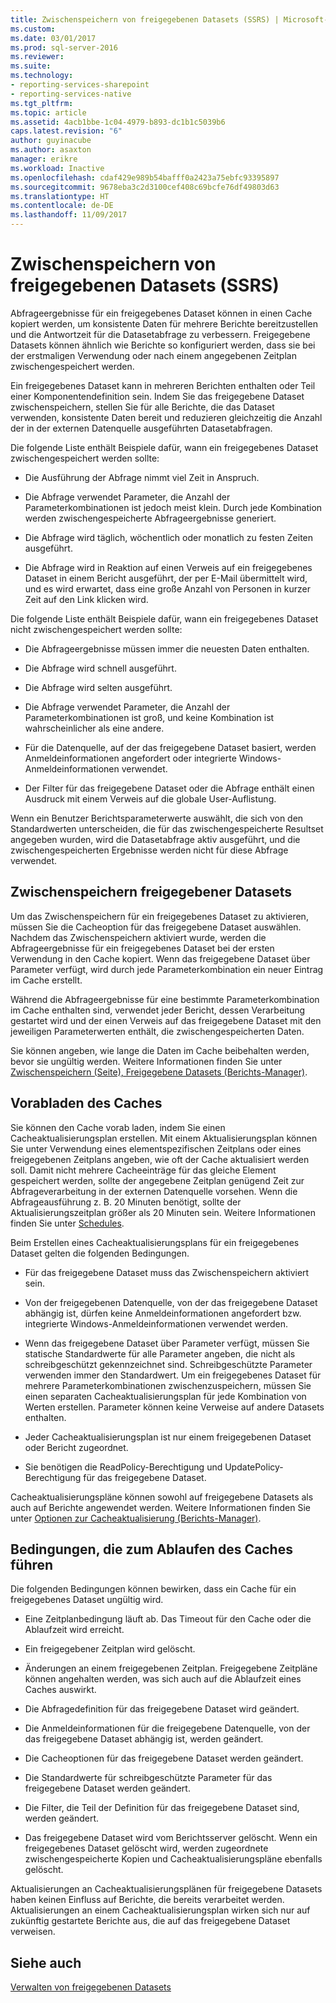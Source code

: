 ```yaml
---
title: Zwischenspeichern von freigegebenen Datasets (SSRS) | Microsoft-Dokumentation
ms.custom: 
ms.date: 03/01/2017
ms.prod: sql-server-2016
ms.reviewer: 
ms.suite: 
ms.technology:
- reporting-services-sharepoint
- reporting-services-native
ms.tgt_pltfrm: 
ms.topic: article
ms.assetid: 4acb1bbe-1c04-4979-b893-dc1b1c5039b6
caps.latest.revision: "6"
author: guyinacube
ms.author: asaxton
manager: erikre
ms.workload: Inactive
ms.openlocfilehash: cdaf429e989b54bafff0a2423a75ebfc93395897
ms.sourcegitcommit: 9678eba3c2d3100cef408c69bcfe76df49803d63
ms.translationtype: HT
ms.contentlocale: de-DE
ms.lasthandoff: 11/09/2017
---
```

# <a name="cache-shared-datasets-ssrs"></a>Zwischenspeichern von freigegebenen Datasets (SSRS)
  Abfrageergebnisse für ein freigegebenes Dataset können in einen Cache kopiert werden, um konsistente Daten für mehrere Berichte bereitzustellen und die Antwortzeit für die Datasetabfrage zu verbessern. Freigegebene Datasets können ähnlich wie Berichte so konfiguriert werden, dass sie bei der erstmaligen Verwendung oder nach einem angegebenen Zeitplan zwischengespeichert werden.  
  
 Ein freigegebenes Dataset kann in mehreren Berichten enthalten oder Teil einer Komponentendefinition sein. Indem Sie das freigegebene Dataset zwischenspeichern, stellen Sie für alle Berichte, die das Dataset verwenden, konsistente Daten bereit und reduzieren gleichzeitig die Anzahl der in der externen Datenquelle ausgeführten Datasetabfragen.  
  
 Die folgende Liste enthält Beispiele dafür, wann ein freigegebenes Dataset zwischengespeichert werden sollte:  
  
-   Die Ausführung der Abfrage nimmt viel Zeit in Anspruch.  
  
-   Die Abfrage verwendet Parameter, die Anzahl der Parameterkombinationen ist jedoch meist klein. Durch jede Kombination werden zwischengespeicherte Abfrageergebnisse generiert.  
  
-   Die Abfrage wird täglich, wöchentlich oder monatlich zu festen Zeiten ausgeführt.  
  
-   Die Abfrage wird in Reaktion auf einen Verweis auf ein freigegebenes Dataset in einem Bericht ausgeführt, der per E-Mail übermittelt wird, und es wird erwartet, dass eine große Anzahl von Personen in kurzer Zeit auf den Link klicken wird.  
  
 Die folgende Liste enthält Beispiele dafür, wann ein freigegebenes Dataset nicht zwischengespeichert werden sollte:  
  
-   Die Abfrageergebnisse müssen immer die neuesten Daten enthalten.  
  
-   Die Abfrage wird schnell ausgeführt.  
  
-   Die Abfrage wird selten ausgeführt.  
  
-   Die Abfrage verwendet Parameter, die Anzahl der Parameterkombinationen ist groß, und keine Kombination ist wahrscheinlicher als eine andere.  
  
-   Für die Datenquelle, auf der das freigegebene Dataset basiert, werden Anmeldeinformationen angefordert oder integrierte Windows-Anmeldeinformationen verwendet.  
  
-   Der Filter für das freigegebene Dataset oder die Abfrage enthält einen Ausdruck mit einem Verweis auf die globale User-Auflistung.  
  
 Wenn ein Benutzer Berichtsparameterwerte auswählt, die sich von den Standardwerten unterscheiden, die für das zwischengespeicherte Resultset angegeben wurden, wird die Datasetabfrage aktiv ausgeführt, und die zwischengespeicherten Ergebnisse werden nicht für diese Abfrage verwendet.  
  
## <a name="caching-shared-datasets"></a>Zwischenspeichern freigegebener Datasets  
 Um das Zwischenspeichern für ein freigegebenes Dataset zu aktivieren, müssen Sie die Cacheoption für das freigegebene Dataset auswählen. Nachdem das Zwischenspeichern aktiviert wurde, werden die Abfrageergebnisse für ein freigegebenes Dataset bei der ersten Verwendung in den Cache kopiert. Wenn das freigegebene Dataset über Parameter verfügt, wird durch jede Parameterkombination ein neuer Eintrag im Cache erstellt.  
  
 Während die Abfrageergebnisse für eine bestimmte Parameterkombination im Cache enthalten sind, verwendet jeder Bericht, dessen Verarbeitung gestartet wird und der einen Verweis auf das freigegebene Dataset mit den jeweiligen Parameterwerten enthält, die zwischengespeicherten Daten.  
  
 Sie können angeben, wie lange die Daten im Cache beibehalten werden, bevor sie ungültig werden. Weitere Informationen finden Sie unter [Zwischenspeichern (Seite), Freigegebene Datasets &#40;Berichts-Manager&#41;](http://msdn.microsoft.com/library/eac372e9-d2a1-48a8-bbe5-09d101df16ea).  
  
## <a name="preloading-the-cache"></a>Vorabladen des Caches  
 Sie können den Cache vorab laden, indem Sie einen Cacheaktualisierungsplan erstellen. Mit einem Aktualisierungsplan können Sie unter Verwendung eines elementspezifischen Zeitplans oder eines freigegebenen Zeitplans angeben, wie oft der Cache aktualisiert werden soll. Damit nicht mehrere Cacheeinträge für das gleiche Element gespeichert werden, sollte der angegebene Zeitplan genügend Zeit zur Abfrageverarbeitung in der externen Datenquelle vorsehen. Wenn die Abfrageausführung z. B. 20 Minuten benötigt, sollte der Aktualisierungszeitplan größer als 20 Minuten sein. Weitere Informationen finden Sie unter [Schedules](../../reporting-services/subscriptions/schedules.md).  
  
 Beim Erstellen eines Cacheaktualisierungsplans für ein freigegebenes Dataset gelten die folgenden Bedingungen.  
  
-   Für das freigegebene Dataset muss das Zwischenspeichern aktiviert sein.  
  
-   Von der freigegebenen Datenquelle, von der das freigegebene Dataset abhängig ist, dürfen keine Anmeldeinformationen angefordert bzw. integrierte Windows-Anmeldeinformationen verwendet werden.  
  
-   Wenn das freigegebene Dataset über Parameter verfügt, müssen Sie statische Standardwerte für alle Parameter angeben, die nicht als schreibgeschützt gekennzeichnet sind. Schreibgeschützte Parameter verwenden immer den Standardwert. Um ein freigegebenes Dataset für mehrere Parameterkombinationen zwischenzuspeichern, müssen Sie einen separaten Cacheaktualisierungsplan für jede Kombination von Werten erstellen. Parameter können keine Verweise auf andere Datasets enthalten.  
  
-   Jeder Cacheaktualisierungsplan ist nur einem freigegebenen Dataset oder Bericht zugeordnet.  
  
-   Sie benötigen die ReadPolicy-Berechtigung und UpdatePolicy-Berechtigung für das freigegebene Dataset.  
  
 Cacheaktualisierungspläne können sowohl auf freigegebene Datasets als auch auf Berichte angewendet werden. Weitere Informationen finden Sie unter [Optionen zur Cacheaktualisierung (Berichts-Manager)](http://msdn.microsoft.com/library/227da40c-6bd2-48ec-aa9c-50ce6c1ca3a6).  
  
## <a name="conditions-that-cause-cache-expiration"></a>Bedingungen, die zum Ablaufen des Caches führen  
 Die folgenden Bedingungen können bewirken, dass ein Cache für ein freigegebenes Dataset ungültig wird.  
  
-   Eine Zeitplanbedingung läuft ab. Das Timeout für den Cache oder die Ablaufzeit wird erreicht.  
  
-   Ein freigegebener Zeitplan wird gelöscht.  
  
-   Änderungen an einem freigegebenen Zeitplan. Freigegebene Zeitpläne können angehalten werden, was sich auch auf die Ablaufzeit eines Caches auswirkt.  
  
-   Die Abfragedefinition für das freigegebene Dataset wird geändert.  
  
-   Die Anmeldeinformationen für die freigegebene Datenquelle, von der das freigegebene Dataset abhängig ist, werden geändert.  
  
-   Die Cacheoptionen für das freigegebene Dataset werden geändert.  
  
-   Die Standardwerte für schreibgeschützte Parameter für das freigegebene Dataset werden geändert.  
  
-   Die Filter, die Teil der Definition für das freigegebene Dataset sind, werden geändert.  
  
-   Das freigegebene Dataset wird vom Berichtsserver gelöscht. Wenn ein freigegebenes Dataset gelöscht wird, werden zugeordnete zwischengespeicherte Kopien und Cacheaktualisierungspläne ebenfalls gelöscht.  
  
 Aktualisierungen an Cacheaktualisierungsplänen für freigegebene Datasets haben keinen Einfluss auf Berichte, die bereits verarbeitet werden. Aktualisierungen an einem Cacheaktualisierungsplan wirken sich nur auf zukünftig gestartete Berichte aus, die auf das freigegebene Dataset verweisen.  
  
## <a name="see-also"></a>Siehe auch  
 [Verwalten von freigegebenen Datasets](../../reporting-services/report-data/manage-shared-datasets.md)  
  
  
